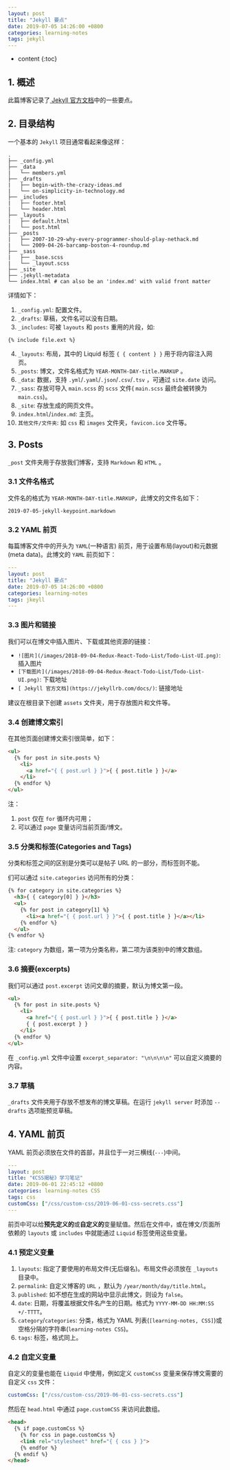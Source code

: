 ```yaml
---
layout: post
title: "Jekyll 要点"
date: 2019-07-05 14:26:00 +0800
categories: learning-notes
tags: jekyll
---
```


* content
{:toc}

## 1. 概述

此篇博客记录了[ Jekyll 官方文档](https://jekyllrb.com/docs/)中的一些要点。

## 2. 目录结构

一个基本的 `Jekyll` 项目通常看起来像这样：

```
.
├── _config.yml
├── _data
|   └── members.yml
├── _drafts
|   ├── begin-with-the-crazy-ideas.md
|   └── on-simplicity-in-technology.md
├── _includes
|   ├── footer.html
|   └── header.html
├── _layouts
|   ├── default.html
|   └── post.html
├── _posts
|   ├── 2007-10-29-why-every-programmer-should-play-nethack.md
|   └── 2009-04-26-barcamp-boston-4-roundup.md
├── _sass
|   ├── _base.scss
|   └── _layout.scss
├── _site
├── .jekyll-metadata
└── index.html # can also be an 'index.md' with valid front matter
```

详情如下：

1. `_config.yml`: 配置文件。
2. `_drafts`: 草稿，文件名可以没有日期。
3. `_includes`: 可被 `layouts` 和 `posts` 重用的片段，如:<br>
```
{% include file.ext %}
``` 
4. `_layouts`: 布局，其中的 Liquid 标签  `{ { content } }` 用于将内容注入网页。
5. `_posts`: 博文，文件名格式为 `YEAR-MONTH-DAY-title.MARKUP` 。
6. `_data`: 数据，支持 `.yml`/`.yaml`/`.json`/`.csv`/`.tsv` ，可通过 `site.date` 访问。
7. `_sass`: 存放可导入 `main.scss` 的 `scss` 文件( `main.scss` 最终会被转换为 `main.css`)。
8. `_site`: 存放生成的网页文件。
9. `index.html`/`index.md`: 主页。
10. `其他文件/文件夹`: 如 `css` 和 `images` 文件夹，`favicon.ico` 文件等。

## 3. Posts

`_post` 文件夹用于存放我们博客，支持 `Markdown` 和 `HTML` 。

### 3.1 文件名格式

文件名的格式为 `YEAR-MONTH-DAY-title.MARKUP`，此博文的文件名如下：

```
2019-07-05-jekyll-keypoint.markdown
```

### 3.2 YAML 前页

每篇博客文件中的开头为 `YAML`(一种语言) 前页，用于设置布局(layout)和元数据(meta data)。此博文的 `YAML` 前页如下：<br>

```YAML
---
layout: post
title: "Jekyll 要点"
date: 2019-07-05 14:26:00 +0800
categories: learning-notes
tags: jkeyll
---
```

### 3.3 图片和链接

我们可以在博文中插入图片、下载或其他资源的链接：

+ `![图片](/images/2018-09-04-Redux-React-Todo-List/Todo-List-UI.png)`: 插入图片
+ `[下载图片](/images/2018-09-04-Redux-React-Todo-List/Todo-List-UI.png)`: 下载地址
+ `[ Jekyll 官方文档](https://jekyllrb.com/docs/)`: 链接地址

建议在根目录下创建 `assets` 文件夹，用于存放图片和文件等。

### 3.4 创建博文索引

在其他页面创建博文索引很简单，如下：

```HTML
<ul>
  {% for post in site.posts %}
    <li>
      <a href="{ { post.url } }">{ { post.title } }</a>
    </li>
  {% endfor %}
</ul>
```
注：
1. `post` 仅在 `for` 循环内可用；
2. 可以通过 `page` 变量访问当前页面/博文。

### 3.5 分类和标签(Categories and Tags)

分类和标签之间的区别是分类可以是帖子 URL 的一部分，而标签则不能。<br>

们可以通过 `site.categories` 访问所有的分类：

```HTML
{% for category in site.categories %}
  <h3>{ { category[0] } }</h3>
  <ul>
    {% for post in category[1] %}
      <li><a href="{ { post.url } }">{ { post.title } }</a></li>
    {% endfor %}
  </ul>
{% endfor %}
```
注: `category` 为数组，第一项为分类名称，第二项为该类别中的博文数组。

### 3.6 摘要(excerpts)

我们可以通过 `post.excerpt` 访问文章的摘要，默认为博文第一段。

```HTML
<ul>
  {% for post in site.posts %}
    <li>
      <a href="{ { post.url } }">{ { post.title } }</a>
      { { post.excerpt } }
    </li>
  {% endfor %}
</ul>
```

在 `_config.yml` 文件中设置 `excerpt_separator: "\n\n\n\n"` 可以自定义摘要的内容。

### 3.7 草稿

`_drafts` 文件夹用于存放不想发布的博文草稿。在运行 `jekyll server` 时添加 `--drafts` 选项能预览草稿。

## 4. YAML 前页

YAML 前页必须放在文件的首部，并且位于一对三横线(`---`)中间。<br>

```YAML
---
layout: post
title: "《CSS揭秘》学习笔记"
date: 2019-06-01 22:45:12 +0800
categories: learning-notes CSS
tags: css
customCss: ["/css/custom-css/2019-06-01-css-secrets.css"]
---
```

前页中可以给**预先定义的**或**自定义的**变量赋值。然后在文件中，或在博文/页面所依赖的 `layouts` 或 `includes` 中就能通过 `Liquid` 标签使用这些变量。

### 4.1 预定义变量

1. `layouts`: 指定了要使用的布局文件(无后缀名)。布局文件必须放在 `_layouts` 目录中。
2. `permalink`: 自定义博客的 `URL` ，默认为 `/year/month/day/title.html`。
3. `published`: 如不想在生成的网站中显示此博文，则设为 `false`。
4. `date`: 日期，将覆盖根据文件名产生的日期。格式为 `YYYY-MM-DD HH:MM:SS +/-TTTT`。
5. `category`/`categories`: 分类，格式为 YAML 列表(`[learning-notes, CSS]`)或空格分隔的字符串(`learning-notes CSS`)。
6. `tags`: 标签，格式同上。

### 4.2 自定义变量

自定义的变量也能在 `Liquid` 中使用，例如定义 `customCss` 变量来保存博文需要的自定义 `css` 文件：

```YAML
customCss: ["/css/custom-css/2019-06-01-css-secrets.css"]
```

然后在 `head.html` 中通过 `page.customCSS` 来访问此数组。

```HTML
<head>
  {% if page.customCss %}
    {% for css in page.customCss %}
    <link rel="stylesheet" href="{ { css } }">
    {% endfor %}
  {% endif %}
</head>
```
